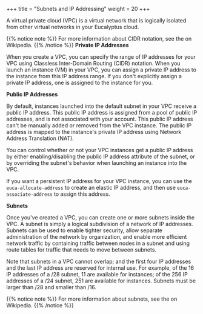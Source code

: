 +++
title = "Subnets and IP Addressing"
weight = 20
+++

A virtual private cloud (VPC) is a virtual network that is logically isolated from other virtual networks in your Eucalyptus cloud. 


{{% notice note %}}
For more information about CIDR notation, see the on Wikipedia. 
{{% /notice %}}
**Private IP Addresses** 

When you create a VPC, you can specify the range of IP addresses for your VPC using Classless Inter-Domain Routing (CIDR) notation. When you launch an instance (VM) in your VPC, you can assign a private IP address to the instance from this IP address range. If you don't explicitly assign a private IP address, one is assigned to the instance for you. 

**Public IP Addresses** 

By default, instances launched into the default subnet in your VPC receive a public IP address. This public IP address is assigned from a pool of public IP addresses, and is not associated with your account. This public IP address can't be manually added or removed from the VPC instance. The public IP address is mapped to the instance's private IP address using Network Address Translation (NAT). 

You can control whether or not your VPC instances get a public IP address by either enabling/disabling the public IP address attribute of the subnet, or by overriding the subnet's behavior when launching an instance into the VPC. 

If you want a persistent IP address for your VPC instance, you can use the `euca-allocate-address` to create an elastic IP address, and then use `euca-associate-address` to assign this address. 

**Subnets** 

Once you've created a VPC, you can create one or more subnets inside the VPC. A subnet is simply a logical subdivision of a network of IP addresses. Subnets can be used to enable tighter security, allow separate administration of the network by organization, and enable more efficient network traffic by containing traffic between nodes in a subnet and using route tables for traffic that needs to move between subnets. 

Note that subnets in a VPC cannot overlap; and the first four IP addresses and the last IP address are reserved for internal use. For example, of the 16 IP addresses of a /28 subnet, 11 are available for instances; of the 256 IP addresses of a /24 subnet, 251 are available for instances. Subnets must be larger than /28 and smaller than /16. 


{{% notice note %}}
For more information about subnets, see the on Wikipedia. 
{{% /notice %}}
